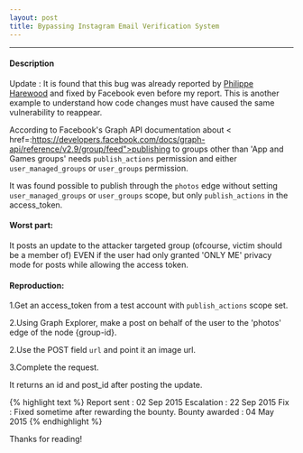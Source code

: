 ```yaml
---
layout: post
title: Bypassing Instagram Email Verification System
---
```


---

#### Description

Update : It is found that this bug was already reported by <a href="http://philippeharewood.com/the-group-idphotos-endpoint-isnt-obeying-the-publish_actions-and-user_groups-permission-requirement/">Philippe Harewood</a> and fixed by Facebook 
even before my report. This is another example to understand how code changes must have caused the same vulnerability to reappear.





According to Facebook's Graph API documentation about < href=:https://developers.facebook.com/docs/graph-api/reference/v2.9/group/feed">publishing to groups</a> other than 'App and Games groups' needs `publish_actions` permission and either `user_managed_groups` or `user_groups` permission.

It was found possible to publish through the `photos` edge without setting `user_managed_groups` or `user_groups` scope, but only `publish_actions` in the access_token. 

#### Worst part:

It posts an update to the attacker targeted group (ofcourse, victim should be a member of) EVEN if the user had only granted 'ONLY ME' privacy mode for posts while allowing the access token.

#### Reproduction:


1.Get an access_token from a test account with `publish_actions` scope set.

2.Using Graph Explorer, make a post on behalf of the user to the 'photos' edge of the node {group-id}.

2.Use the POST field `url` and point it an image url.

3.Complete the request.

It returns an id and post_id after posting the update.

{% highlight text %} 
Report sent : 02 Sep 2015 
Escalation : 22 Sep 2015 
Fix : Fixed sometime after rewarding the bounty.
Bounty awarded : 04 May 2015 
{% endhighlight %}

Thanks for reading!

